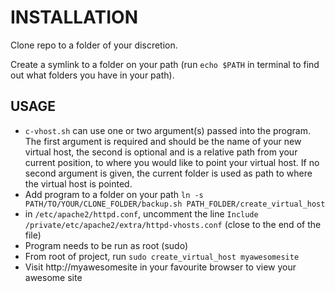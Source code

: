 INSTALLATION
============

Clone repo to a folder of your discretion.

Create a symlink to a folder on your path (run `echo $PATH` in terminal to find out what folders you have in your path).


USAGE
-----
* `c-vhost.sh` can use one or two argument(s) passed into the program. The first argument is required and should be the name of your new virtual host, the  second is optional and is a relative path from your current position, to where you would like to point your virtual host. If no second argument is given, the current folder is used as path to where the virtual host is pointed.
* Add program to a folder on your path `ln -s PATH/TO/YOUR/CLONE_FOLDER/backup.sh PATH_FOLDER/create_virtual_host`
* in `/etc/apache2/httpd.conf`, uncomment the line `Include /private/etc/apache2/extra/httpd-vhosts.conf` (close to the end of the file)
* Program needs to be run as root (sudo)
* From root of project, run `sudo create_virtual_host myawesomesite`
* Visit http://myawesomesite in your favourite browser to view your awesome site
